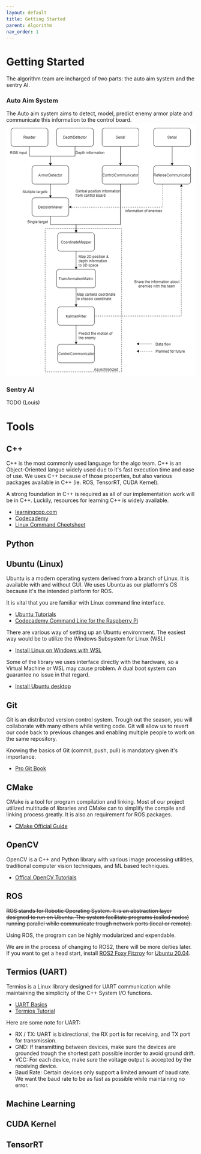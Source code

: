 ```yaml
---
layout: default
title: Getting Started
parent: Algorithm
nav_order: 1
---
```


# Getting Started   

The algorithm team are incharged of two parts: the auto aim system and the sentry AI. 

### Auto Aim System
The Auto aim system aims to detect, model, predict enemy armor plate and communicate this information to the control board. 
![](structure.png)
### Sentry AI
TODO (Louis)
# Tools
## C++
C++ is the most commonly used language for the algo team. C++ is an Object-Oriented langue widely used due to it's fast execution time and ease of use. We uses C++ because of those properties, but also various packages available in C++ (ie. ROS, TensorRT, CUDA Kernel). 

A strong foundation in C++ is required as all of our implementation work will be in C++. Luckily, resources for learning C++ is widely available. 
- [learningcpp.com](https://www.learncpp.com/)  
- [Codecademy](https://www.codecademy.com/learn/learn-c-plus-plus)
- [Linux Command Cheetsheet](https://bjpcjp.github.io/pdfs/devops/linux-commands-handbook.pdf)

## Python

## Ubuntu (Linux) 
Ubuntu is a modern operating system derived from a branch of Linux. It is available with and without GUI. We uses Ubuntu as our platform's OS because it's the intended platform for ROS. 

It is vital that you are familiar with Linux command line interface. 

- [Ubuntu Tutorials](Tutorial：https://ubuntu.com/tutorials/command-line-for-beginners#1-overview)
- [Codecademy Command Line for the Raspberry Pi
](https://www.codecademy.com/learn/learn-raspberry-pi/modules/raspberry-pi-command-line-module/cheatsheet)

There are various way of setting up an Ubuntu environment. The easiest way would be to utilize the Windows Subsystem for Linux (WSL)
- [Install Linux on Windows with WSL](https://docs.microsoft.com/en-us/windows/wsl/install)

Some of the library we uses interface directly with the hardware, so a Virtual Machine or WSL may cause problem. A dual boot system can guarantee no issue in that regard. 
- [Install Ubuntu desktop](https://ubuntu.com/tutorials/install-ubuntu-desktop#1-overview)

## Git
Git is an distributed version control system. Trough out the season, you will collaborate with many others while writing code. Git will allow us to revert our code back to previous changes and enabling multiple people to work on the same repository. 

Knowing the basics of Git (commit, push, pull) is mandatory given it's importance. 

- [Pro Git Book](https://git-scm.com/book/en/v2)


## CMake
CMake is a tool for program compilation and linking. Most of our project utilized multitude of libraries and CMake can to simplify the compile and linking process greatly. It is also an requirement for ROS packages. 

- [CMake Official Guide](https://cmake.org/cmake/help/latest/guide/tutorial/index.html)

## OpenCV

OpenCV is a C++ and Python library with various image processing utilities, traditional computer vision techniques, and ML based techniques. 

- [Offical OpenCV Tutorials](https://docs.opencv.org/4.x/d9/df8/tutorial_root.html)

## ROS

~~ROS stands for Robotic Operating System. It is an abstraction layer designed to run on Ubuntu. The system facilitate programs (called nodes) running parallel while communicate trough network ports (local or remote).~~

Using ROS, the program can be highly modularized and expendable.

<!-- - [ROS Ubuntu Installion Guide](http://wiki.ros.org/ROS/Installation)
- [ROS Windows WSL Installion Guide](https://jackkawell.wordpress.com/2020/06/12/ros-wsl2/)
- [Offical ROS Tutorials](http://wiki.ros.org/ROS/Tutorials) -->

We are in the process of changing to ROS2, there will be more deities later. If you want to get a head start, install [ROS2 Foxy Fitzroy](https://docs.ros.org/en/foxy/Installation.html) for [Ubuntu 20.04](https://releases.ubuntu.com/focal/). 

## Termios (UART) 
Termios is a Linux library designed for UART communication while maintaining the simplicity of the C++ System I/O functions. 

- [UART Basics](https://www.analog.com/en/analog-dialogue/articles/uart-a-hardware-communication-protocol.html)
- [Termios Tutorial](https://blog.mbedded.ninja/programming/operating-systems/linux/linux-serial-ports-using-c-cpp/)

Here are some note for UART:
- RX / TX: UART is bidirectional, the RX port is for receiving, and TX port for transmission. 
- GND: If transmitting between devices, make sure the devices are grounded trough the shortest path possible inorder to avoid ground drift. 
- VCC: For each device, make sure the voltage output is accepted by the receiving device. 
- Baud Rate: Certain devices only support a limited amount of baud rate. We want the baud rate to be as fast as possible while maintaining no error.  

## Machine Learning

## CUDA Kernel 

## TensorRT
